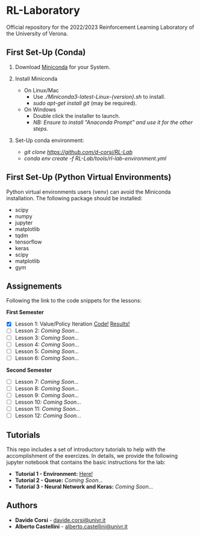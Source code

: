 # RL-Laboratory
Official repository for the 2022/2023 Reinforcement Learning Laboratory of the University of Verona.

## First Set-Up (Conda)
1. Download [Miniconda](https://docs.conda.io/en/latest/miniconda.html) for your System.

2.  Install Miniconda
	- On Linux/Mac 
		- Use *./Miniconda3-latest-Linux-{version}.sh* to install.
		- *sudo apt-get install git* (may be required).
	- On Windows
		- Double click the installer to launch.
		- *NB: Ensure to install "Anaconda Prompt" and use it for the other steps.*

3.  Set-Up conda environment:
	- *git clone https://github.com/d-corsi/RL-Lab*
	- *conda env create -f RL-Lab/tools/rl-lab-environment.yml*

## First Set-Up (Python Virtual Environments)
Python virtual environments users (venv) can avoid the Miniconda installation. The following package should be installed:
  - scipy
  - numpy
  - jupyter
  - matplotlib
  - tqdm
  - tensorflow
  - keras
  - scipy
  - matplotlib
  - gym

## Assignements
Following the link to the code snippets for the lessons:

**First Semester**
- [x] Lesson 1: Value/Policy Iteration [Code!](lessons/lesson_1_code.py) [Results!](lessons/lesson_1_results.txt)
- [ ] Lesson 2:  *Coming Soon...*
- [ ] Lesson 3:  *Coming Soon...*
- [ ] Lesson 4:  *Coming Soon...*
- [ ] Lesson 5:  *Coming Soon...*
- [ ] Lesson 6:  *Coming Soon...*

**Second Semester**
- [ ] Lesson 7:  *Coming Soon...*
- [ ] Lesson 8:  *Coming Soon...*
- [ ] Lesson 9:  *Coming Soon...*
- [ ] Lesson 10:  *Coming Soon...*
- [ ] Lesson 11:  *Coming Soon...*
- [ ] Lesson 12:  *Coming Soon...*

## Tutorials
This repo includes a set of introductory tutorials to help with the accomplishment of the exercizes. In details, we provide the following jupyter notebook that contains the basic instructions for the lab:
- **Tutorial 1 - Environment:** [Here!](tutorials/tutorial_environment.ipynb)
- **Tutorial 2 - Queue:** *Coming Soon...*
- **Tutorial 3 - Neural Network and Keras:** *Coming Soon...*


## Authors
*  **Davide Corsi** - davide.corsi@univr.it
*  **Alberto Castellini** - alberto.castellini@univr.it
